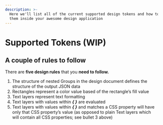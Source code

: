 ```yaml
---
description: >-
  Here we'll list all of the current supported design tokens and how to create
  them inside your awesome design application
---
```


# Supported Tokens \(WIP\)

## A couple of rules to follow

There are **five design rules** that you **need to follow.**

1. The structure of nested Groups in the design document defines the structure of the output JSON data
2. Rectangles represent a color value based of the rectangle’s fill value
3. Text layers represent text formatting
4. Text layers with values within _**{ }**_ are evaluated
5. Text layers with values within _**{ }**_ and matches a CSS property will have only that CSS property’s value \(as opposed to plain Text layers which will contain all CSS properties; see bullet 3 above\)



